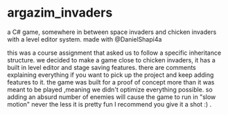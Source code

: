 # argazim_invaders
a C# game, somewhere in between space invaders and chicken invaders with a level editor system. made with @DanielShapi4a



this was a course assignment that asked us to follow a specific inheritance structure.
we decided to make a game close to chicken invaders, it has a built in level editor and stage saving features.
there are comments explaining everything if you want to pick up the project and keep adding features to it.
the game was built for a proof of concept more than it was meant to be played ,meaning we didn't optimize everything possible.
so adding an absurd number of enemies will cause the game to run in "slow motion" never the less it is pretty fun I recommend you give it a shot :) .   
